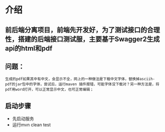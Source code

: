 # 介绍
## 前后端分离项目，前端先开发好，为了测试接口的合理性，搭建的后端接口测试服，主要基于Swagger2生成api的html和pdf
## 问题：
	生成的pdf如果其中有中文，会显示不全，网上的一种做法是下载中文字体，替换掉asciih-pdf的jar包中的字体，尝试后，运行maven 插件报错，可能字体没下载对？另一种方法是，将pdf用word打开，可以正常显示中文，也可正常编辑；
## 启动步骤
- 先启动服务
- 运行mvn clean test